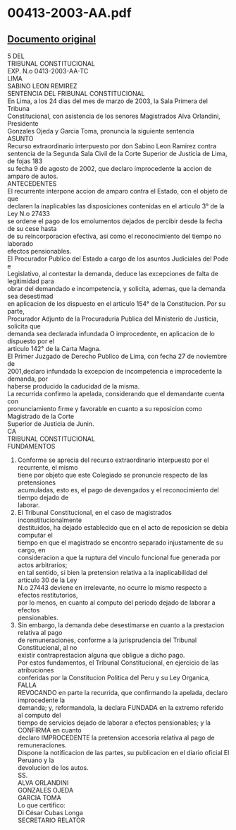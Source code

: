 
00413-2003-AA.pdf
=================
  
[Documento original](https://tc.gob.pe/jurisprudencia/2003/00413-2003-AA.pdf)  
---  
5 DEL  
TRIBUNAL CONSTITUCIONAL  
EXP. N.o 0413-2003-AA-TC  
LIMA  
SABINO LEON REMIREZ  
SENTENCIA DEL FRIBUNAL CONSTITUCIONAL  
En Lima, a los 24 dias del mes de marzo de 2003, la Sala Primera del Tribuna  
Constitucional, con asistencia de los senores Magistrados Alva Orlandini, Presidente  
Gonzales Ojeda y Garcia Toma, pronuncia la siguiente sentencia  
ASUNTO  
Recurso extraordinario interpuesto por don Sabino Leon Ramirez contra  
sentencia de la Segunda Sala Civil de la Corte Superior de Justicia de Lima, de fojas 183  
su fecha 9 de agosto de 2002, que declaro improcedente la accion de amparo de autos.  
ANTECEDENTES  
El recurrente interpone accion de amparo contra el Estado, con el objeto de que  
declaren la inaplicables las disposiciones contenidas en el articulo 3° de la Ley N.o 27433  
se ordene el pago de los emolumentos dejados de percibir desde la fecha de su cese hasta  
de su reincorporacion efectiva, asi como el reconocimiento del tiempo no laborado  
efectos pensionables.  
El Procurador Publico del Estado a cargo de los asuntos Judiciales del Pode e  
Legislativo, al contestar la demanda, deduce las excepciones de falta de legitimidad para  
obrar del demandado e incompetencia, y solicita, ademas, que la demanda sea desestimad  
en aplicacion de los dispuesto en el articulo 154° de la Constitucion. Por su parte,  
Procurador Adjunto de la Procuraduria Publica del Ministerio de Justicia, solicita que  
demanda sea declarada infundada O improcedente, en aplicacion de lo dispuesto por el  
articulo 142° de la Carta Magna.  
El Primer Juzgado de Derecho Publico de Lima, con fecha 27 de noviembre de  
2001,declaro infundada la excepcion de incompetencia e improcedente la demanda, por  
haberse producido la caducidad de la misma.  
La recurrida confirmo la apelada, considerando que el demandante cuenta con  
pronunciamiento firme y favorable en cuanto a su reposicion como Magistrado de la Corte  
Superior de Justicia de Junin.  
CA  
TRIBUNAL CONSTITUCIONAL  
FUNDAMENTOS  
1. Conforme se aprecia del recurso extraordinario interpuesto por el recurrente, el mismo  
tiene por objeto que este Colegiado se pronuncie respecto de las pretensiones  
acumuladas, esto es, el pago de devengados y el reconocimiento del tiempo dejado de  
laborar.  
2. El Tribunal Constitucional, en el caso de magistrados inconstitucionalmente  
destituidos, ha dejado establecido que en el acto de reposicion se debia computar el  
tiempo en que el magistrado se encontro separado injustamente de su cargo, en  
consideracion a que la ruptura del vinculo funcional fue generada por actos arbitrarios;  
en tal sentido, si bien la pretension relativa a la inaplicabilidad del articulo 30 de la Ley  
N.o 27443 deviene en irrelevante, no ocurre lo mismo respecto a efectos restitutorios,  
por lo menos, en cuanto al computo del periodo dejado de laborar a efectos  
pensionables.  
3. Sin embargo, la demanda debe desestimarse en cuanto a la prestacion relativa al pago  
de remuneraciones, conforme a la jurisprudencia del Tribunal Constitucional, al no  
existir contraprestacion alguna que obligue a dicho pago.  
Por estos fundamentos, el Tribunal Constitucional, en ejercicio de las atribuciones  
conferidas por la Constitucion Politica del Peru y su Ley Organica,  
FALLA  
REVOCANDO en parte la recurrida, que confirmando la apelada, declaro improcedente la  
demanda; y, reformandola, la declara FUNDADA en la extremo referido al computo del  
tiempo de servicios dejado de laborar a efectos pensionables; y la CONFIRMA en cuanto  
declaro IMPROCEDENTE la pretension accesoria relativa al pago de remuneraciones.  
Dispone la notificacion de las partes, su publicacion en el diario oficial El Peruano y la  
devolucion de los autos.  
SS.  
ALVA ORLANDINI  
GONZALES OJEDA  
GARCIA TOMA  
Lo que certifico:  
Di César Cubas Longa  
SECRETARIO RELATOR